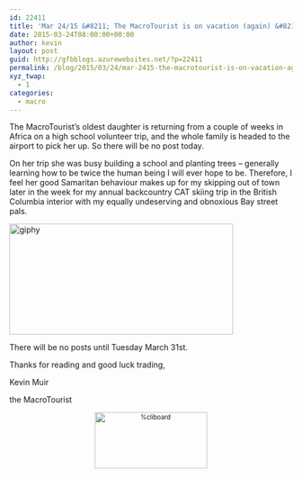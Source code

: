 ```yaml
---
id: 22411
title: 'Mar 24/15 &#8211; The MacroTourist is on vacation (again) &#8211; next post March 31st'
date: 2015-03-24T08:00:00+00:00
author: kevin
layout: post
guid: http://gfbblogs.azurewebsites.net/?p=22411
permalink: /blog/2015/03/24/mar-2415-the-macrotourist-is-on-vacation-again-next-post-march-31st/
xyz_twap:
  - 1
categories:
  - macro
---
```

The MacroTourist&#8217;s oldest daughter is returning from a couple of weeks in Africa on a high school volunteer trip, and the whole family is headed to the airport to pick her up. So there will be no post today.

On her trip she was busy building a school and planting trees &#8211; generally learning how to be twice the human being I will ever hope to be. Therefore, I feel her good Samaritan behaviour makes up for my skipping out of town later in the week for my annual backcountry CAT skiing trip in the British Columbia interior with my equally undeserving and obnoxious Bay street pals. 

[<img class="aligncenter size-full wp-image-22421" src="http://themacrotourist.com/blogs/2015/03/giphy.gif" alt="giphy" width="398" height="197" />](http://themacrotourist.com/blogs/2015/03/giphy.gif)

There will be no posts until Tuesday March 31st. 

Thanks for reading and good luck trading,
  
Kevin Muir 

the MacroTourist

<div style="width: image width px; font-size: 80%; text-align: center;">
  <a href="http://themacrotourist.com/pictures/Azure/MTWood"><img class="size-full wp-image-14271" style="padding-bottom: 0.5em;" alt="%cliboard" src="http://themacrotourist.com/pictures/Azure/MTArrow.png" width="200" height="100" /></a>
</div>